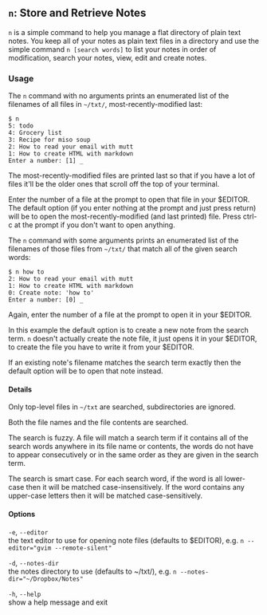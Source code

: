 `n`: Store and Retrieve Notes
-----------------------------

`n` is a simple command to help you manage a flat directory of plain text
notes. You keep all of your notes as plain text files in a directory and use
the simple command `n [search words]` to list your notes in order of
modification, search your notes, view, edit and create notes.

### Usage

The `n` command with no arguments prints an enumerated list of the filenames of
all files in `~/txt/`, most-recently-modified last:

    $ n
    5: todo
    4: Grocery list
    3: Recipe for miso soup
    2: How to read your email with mutt
    1: How to create HTML with markdown
    Enter a number: [1] _

The most-recently-modified files are printed last so that if you have a lot of
files it'll be the older ones that scroll off the top of your terminal.

Enter the number of a file at the prompt to open that file in your $EDITOR.
The default option (if you enter nothing at the prompt and just press return)
will be to open the most-recently-modified (and last printed) file.  Press
ctrl-c at the prompt if you don't want to open anything.

The `n` command with some arguments prints an enumerated list of the filenames
of those files from `~/txt/` that match all of the given search words:

    $ n how to
    2: How to read your email with mutt
    1: How to create HTML with markdown
    0: Create note: 'how to'
    Enter a number: [0] _

Again, enter the number of a file at the prompt to open it in your $EDITOR.

In this example the default option is to create a new note from the search
term. `n` doesn't actually create the note file, it just opens it in your
$EDITOR, to create the file you have to write it from your $EDITOR.

If an existing note's filename matches the search term exactly then the default
option will be to open that note instead.

#### Details

Only top-level files in `~/txt` are searched, subdirectories are ignored.

Both the file names and the file contents are searched.

The search is fuzzy. A file will match a search term if it contains all of the
search words anywhere in its file name or contents, the words do not have to
appear consecutively or in the same order as they are given in the search term.

The search is smart case. For each search word, if the word is all lower-case
then it will be matched case-insensitively. If the word contains any upper-case
letters then it will be matched case-sensitively.

#### Options

`-e`, `--editor`  
the text editor to use for opening note files (defaults to $EDITOR), e.g. `n --editor="gvim --remote-silent"`

`-d`, `--notes-dir`  
the notes directory to use (defaults to ~/txt/), e.g. `n --notes-dir="~/Dropbox/Notes"`

`-h`, `--help`  
show a help message and exit
